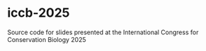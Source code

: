 # iccb-2025
Source code for slides presented at the International Congress for Conservation Biology 2025

